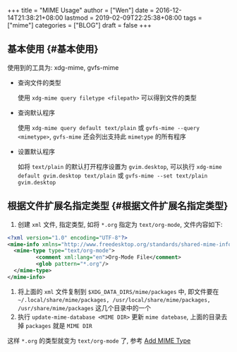 +++
title = "MIME Usage"
author = ["Wen"]
date = 2016-12-14T21:38:21+08:00
lastmod = 2019-02-09T22:25:38+08:00
tags = ["mime"]
categories = ["BLOG"]
draft = false
+++

## 基本使用 {#基本使用}

使用到的工具为: xdg-mime, gvfs-mime

-   查询文件的类型

    使用 `xdg-mime query filetype <filepath>` 可以得到文件的类型

-   查询默认程序

    使用 `xdg-mime query default text/plain` 或 `gvfs-mime --query <mimetype>`, `gvfs-mime` 还会列出支持此 `mimetype` 的所有程序

-   设置默认程序

    如将 `text/plain` 的默认打开程序设置为 `gvim.desktop`, 可以执行 `xdg-mime default gvim.desktop text/plain` 或 `gvfs-mime --set text/plain gvim.desktop`


## 根据文件扩展名指定类型 {#根据文件扩展名指定类型}

1.  创建 `xml` 文件, 指定类型, 如将 `*.org` 指定为 `text/org-mode`, 文件内容如下:

```xml
<?xml version="1.0" encoding="UTF-8"?>
<mime-info xmlns="http://www.freedesktop.org/standards/shared-mime-info">
  <mime-type type="text/org-mode">
         <comment xml:lang="en">Org-Mode File</comment>
         <glob pattern="*.org"/>
  </mime-type>
</mime-info>
```

1.  将上面的 `xml` 文件复制到 `$XDG_DATA_DIRS/mime/packages` 中, 即文件要在 `~/.local/share/mime/packages, /usr/local/share/mime/packages, /usr/share/mime/packages` 这几个目录中的一个
2.  执行 `update-mime-database <MIME DIR>` 更新 `mime datebase`, 上面的目录去掉 `packages` 就是 `MIME DIR`

这样 `*.org` 的类型就变为 `text/org-mode` 了, 参考 [Add MIME Type](https://freedesktop.org/wiki/Specifications/AddingMIMETutor/)
